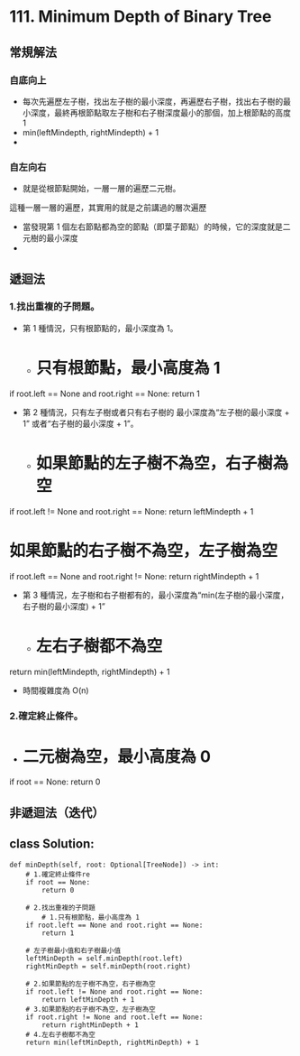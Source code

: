 # 111. Minimum Depth of Binary Tree

## 

## 常規解法

### 自底向上

- 每次先遍歷左子樹，找出左子樹的最小深度，再遍歷右子樹，找出右子樹的最小深度，最終再根節點取左子樹和右子樹深度最小的那個，加上根節點的高度 1
- min(leftMindepth, rightMindepth) + 1
- 

###  自左向右

- 就是從根節點開始，一層一層的遍歷二元樹。

這種一層一層的遍歷，其實用的就是之前講過的層次遍歷
-  當發現第 1 個左右節點都為空的節點（即葉子節點）的時候，它的深度就是二元樹的最小深度
- 

## 遞迴法

### 1.找出重複的子問題。

- 第 1 種情況，只有根節點的，最小深度為 1。

	- # 只有根節點，最小高度為 1
if root.left == None and root.right == None:
    return 1 

- 第 2 種情況，只有左子樹或者只有右子樹的
最小深度為“左子樹的最小深度 + 1” 或者“右子樹的最小深度 + 1”。

	- # 如果節點的左子樹不為空，右子樹為空
if root.left != None and root.right == None:
    return leftMindepth + 1
# 如果節點的右子樹不為空，左子樹為空
if root.left == None and root.right != None:
    return rightMindepth + 1

- 第 3 種情況，左子樹和右子樹都有的，最小深度為“min(左子樹的最小深度，右子樹的最小深度) + 1”

	- # 左右子樹都不為空
return min(leftMindepth, rightMindepth) + 1

- 時間複雜度為 O(n)

### 2.確定終止條件。

- # 二元樹為空，最小高度為 0
if root == None:
    return 0

## 非遞迴法（迭代）

## class Solution:
    def minDepth(self, root: Optional[TreeNode]) -> int:
        # 1.確定終止條件re
        if root == None:
            return 0

        # 2.找出重複的子問題
            # 1.只有根節點，最小高度為 1
        if root.left == None and root.right == None:
            return 1
            
        # 左子樹最小值和右子樹最小值
        leftMinDepth = self.minDepth(root.left)
        rightMinDepth = self.minDepth(root.right)

        # 2.如果節點的左子樹不為空，右子樹為空
        if root.left != None and root.right == None:
            return leftMinDepth + 1
        # 3.如果節點的右子樹不為空，左子樹為空
        if root.right != None and root.left == None:
            return rightMinDepth + 1
        # 4.左右子樹都不為空
        return min(leftMinDepth, rightMinDepth) + 1

        

